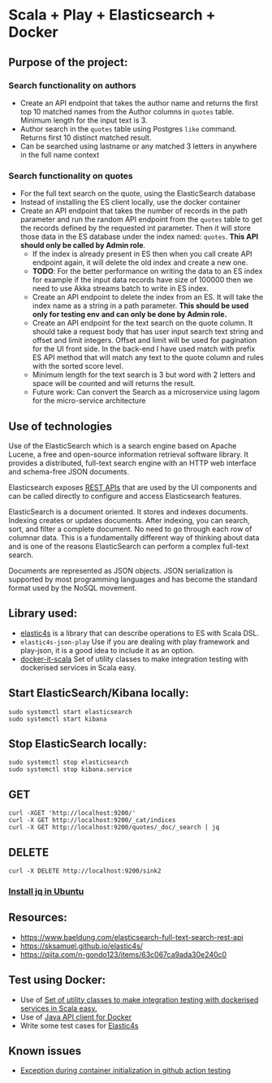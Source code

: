 # Scala + Play + Elasticsearch + Docker

## Purpose of the project:

### Search functionality on authors
- Create an API endpoint that takes the author name and returns the first top 10 matched names from the Author columns in `quotes` table. Minimum length for the input text is 3.  
- Author search in the `quotes` table using Postgres `like` command. Returns first 10 distinct matched result. 
- Can be searched using lastname or any matched 3 letters in anywhere in the full name context

### Search functionality on quotes
- For the full text search on the quote, using the ElasticSearch database 
- Instead of installing the ES client locally, use the docker container 
- Create an API endpoint that takes the number of records in the path parameter and run the random API endpoint from the `quotes` table to get the records defined by the requested int parameter. Then it will store those data in the ES database under the index named: `quotes`. **This API should only be called by Admin role**. 
    - If the index is already present in ES then when you call create API endpoint again, it will delete the old index and create a new one. 
    - **TODO**: For the better performance on writing the data to an ES index for example if the input data records have size of 100000 then we need to use Akka streams batch to write in ES index. 
    - Create an API endpoint to delete the index from an ES. It will take the index name as a string in a path parameter. **This should be used only for testing env and can only be done by Admin role.**
    - Create an API endpoint for the text search on the quote column. It should take a request body that has user input search text string and offset and limit integers. Offset and limit will be used for pagination for the UI front side. In the back-end I have used match with prefix ES API method that will match any text to the quote column and rules with the sorted score level. 
    - Minimum length for the text search is 3 but word with 2 letters and space will be counted and will returns the result.
    - Future work: Can convert the Search as a microservice using lagom for the micro-service architecture 
    
## Use of technologies
Use of the ElasticSearch which is a search engine based on Apache Lucene, a free and open-source information retrieval software library. It provides a distributed, full-text search engine with an HTTP web interface and schema-free JSON documents.

Elasticsearch exposes [REST APIs](https://www.elastic.co/guide/en/elasticsearch/reference/current/rest-apis.html) that are used by the UI components and can be called directly to configure and access Elasticsearch features.

ElasticSearch is a document oriented. It stores and indexes documents. Indexing creates or updates documents. After indexing, you can search, sort, and filter a complete document. No need to go through each row of columnar data. This is a fundamentally different way of thinking about data and is one of the reasons ElasticSearch can perform a complex full-text search.

Documents are represented as JSON objects. JSON serialization is supported by most programming languages and has become the standard format used by the NoSQL movement.

## Library used:
- [elastic4s](https://github.com/sksamuel/elastic4s) is a library that can describe operations to ES with Scala DSL.
- `elastic4s-json-play` Use if you are dealing with play framework and play-json, it is a good idea to include it as an option.
- [docker-it-scala](https://github.com/whisklabs/docker-it-scala) Set of utility classes to make integration testing with dockerised services in Scala easy.

## Start ElasticSearch/Kibana locally:
```
sudo systemctl start elasticsearch
sudo systemctl start kibana
```

## Stop ElasticSearch locally:
```
sudo systemctl stop elasticsearch
sudo systemctl stop kibana.service
```

## GET
```
curl -XGET 'http://localhost:9200/'
curl -X GET http://localhost:9200/_cat/indices
curl -X GET http://localhost:9200/quotes/_doc/_search | jq
```

## DELETE
```
curl -X DELETE http://localhost:9200/sink2  
```

### [Install jq in Ubuntu](https://www.howtoinstall.me/ubuntu/18-04/jq/)

## Resources:
- https://www.baeldung.com/elasticsearch-full-text-search-rest-api
- https://sksamuel.github.io/elastic4s/
- https://qiita.com/n-gondo123/items/63c067ca9ada30e240c0

## Test using Docker:
- Use of [Set of utility classes to make integration testing with dockerised services in Scala easy.](https://github.com/whisklabs/docker-it-scala)
- Use of [Java API client for Docker](https://github.com/docker-java/docker-java) 
- Write some test cases for [Elastic4s](https://github.com/sksamuel/elastic4s#example-application)

## Known issues
- [Exception during container initialization in github action testing](https://github.com/whisklabs/docker-it-scala/issues/86)